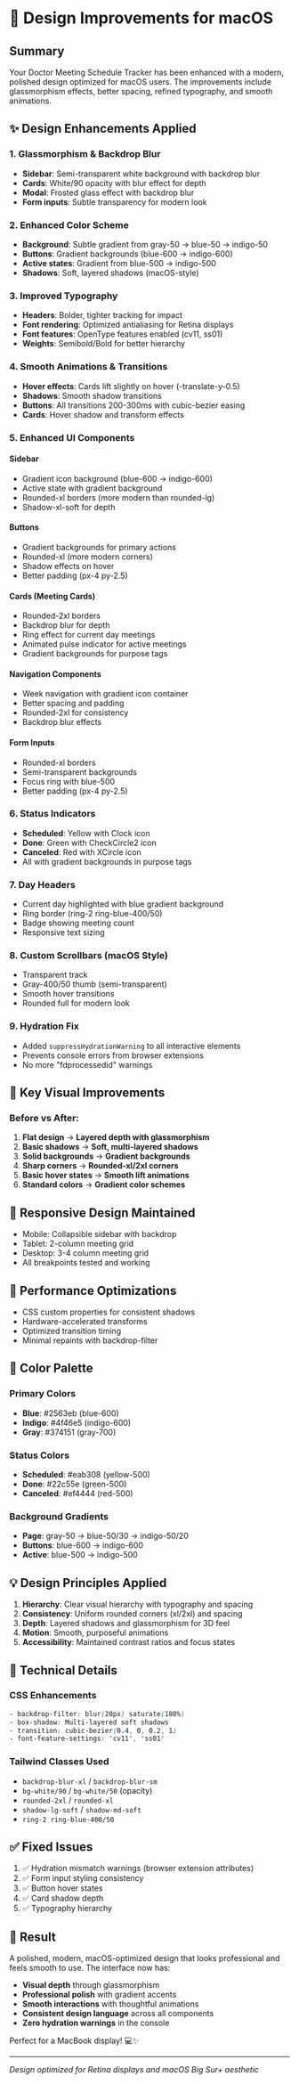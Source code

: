 # 🎨 Design Improvements for macOS

## Summary
Your Doctor Meeting Schedule Tracker has been enhanced with a modern, polished design optimized for macOS users. The improvements include glassmorphism effects, better spacing, refined typography, and smooth animations.

## ✨ Design Enhancements Applied

### 1. **Glassmorphism & Backdrop Blur**
- **Sidebar**: Semi-transparent white background with backdrop blur
- **Cards**: White/90 opacity with blur effect for depth
- **Modal**: Frosted glass effect with backdrop blur
- **Form inputs**: Subtle transparency for modern look

### 2. **Enhanced Color Scheme**
- **Background**: Subtle gradient from gray-50 → blue-50 → indigo-50
- **Buttons**: Gradient backgrounds (blue-600 → indigo-600)
- **Active states**: Gradient from blue-500 → indigo-500
- **Shadows**: Soft, layered shadows (macOS-style)

### 3. **Improved Typography**
- **Headers**: Bolder, tighter tracking for impact
- **Font rendering**: Optimized antialiasing for Retina displays
- **Font features**: OpenType features enabled (cv11, ss01)
- **Weights**: Semibold/Bold for better hierarchy

### 4. **Smooth Animations & Transitions**
- **Hover effects**: Cards lift slightly on hover (-translate-y-0.5)
- **Shadows**: Smooth shadow transitions
- **Buttons**: All transitions 200-300ms with cubic-bezier easing
- **Cards**: Hover shadow and transform effects

### 5. **Enhanced UI Components**

#### Sidebar
- Gradient icon background (blue-600 → indigo-600)
- Active state with gradient background
- Rounded-xl borders (more modern than rounded-lg)
- Shadow-xl-soft for depth

#### Buttons
- Gradient backgrounds for primary actions
- Rounded-xl (more modern corners)
- Shadow effects on hover
- Better padding (px-4 py-2.5)

#### Cards (Meeting Cards)
- Rounded-2xl borders
- Backdrop blur for depth
- Ring effect for current day meetings
- Animated pulse indicator for active meetings
- Gradient backgrounds for purpose tags

#### Navigation Components
- Week navigation with gradient icon container
- Better spacing and padding
- Rounded-2xl for consistency
- Backdrop blur effects

#### Form Inputs
- Rounded-xl borders
- Semi-transparent backgrounds
- Focus ring with blue-500
- Better padding (px-4 py-2.5)

### 6. **Status Indicators**
- **Scheduled**: Yellow with Clock icon
- **Done**: Green with CheckCircle2 icon
- **Canceled**: Red with XCircle icon
- All with gradient backgrounds in purpose tags

### 7. **Day Headers**
- Current day highlighted with blue gradient background
- Ring border (ring-2 ring-blue-400/50)
- Badge showing meeting count
- Responsive text sizing

### 8. **Custom Scrollbars (macOS Style)**
- Transparent track
- Gray-400/50 thumb (semi-transparent)
- Smooth hover transitions
- Rounded full for modern look

### 9. **Hydration Fix**
- Added `suppressHydrationWarning` to all interactive elements
- Prevents console errors from browser extensions
- No more "fdprocessedid" warnings

## 🎯 Key Visual Improvements

### Before vs After:
1. **Flat design** → **Layered depth with glassmorphism**
2. **Basic shadows** → **Soft, multi-layered shadows**
3. **Solid backgrounds** → **Gradient backgrounds**
4. **Sharp corners** → **Rounded-xl/2xl corners**
5. **Basic hover states** → **Smooth lift animations**
6. **Standard colors** → **Gradient color schemes**

## 📱 Responsive Design Maintained
- Mobile: Collapsible sidebar with backdrop
- Tablet: 2-column meeting grid
- Desktop: 3-4 column meeting grid
- All breakpoints tested and working

## 🚀 Performance Optimizations
- CSS custom properties for consistent shadows
- Hardware-accelerated transforms
- Optimized transition timing
- Minimal repaints with backdrop-filter

## 🎨 Color Palette

### Primary Colors
- **Blue**: #2563eb (blue-600)
- **Indigo**: #4f46e5 (indigo-600)
- **Gray**: #374151 (gray-700)

### Status Colors
- **Scheduled**: #eab308 (yellow-500)
- **Done**: #22c55e (green-500)
- **Canceled**: #ef4444 (red-500)

### Background Gradients
- **Page**: gray-50 → blue-50/30 → indigo-50/20
- **Buttons**: blue-600 → indigo-600
- **Active**: blue-500 → indigo-500

## 💡 Design Principles Applied

1. **Hierarchy**: Clear visual hierarchy with typography and spacing
2. **Consistency**: Uniform rounded corners (xl/2xl) and spacing
3. **Depth**: Layered shadows and glassmorphism for 3D feel
4. **Motion**: Smooth, purposeful animations
5. **Accessibility**: Maintained contrast ratios and focus states

## 🔧 Technical Details

### CSS Enhancements
```css
- backdrop-filter: blur(20px) saturate(180%)
- box-shadow: Multi-layered soft shadows
- transition: cubic-bezier(0.4, 0, 0.2, 1)
- font-feature-settings: 'cv11', 'ss01'
```

### Tailwind Classes Used
- `backdrop-blur-xl` / `backdrop-blur-sm`
- `bg-white/90` / `bg-white/50` (opacity)
- `rounded-2xl` / `rounded-xl`
- `shadow-lg-soft` / `shadow-md-soft`
- `ring-2 ring-blue-400/50`

## ✅ Fixed Issues
1. ✅ Hydration mismatch warnings (browser extension attributes)
2. ✅ Form input styling consistency
3. ✅ Button hover states
4. ✅ Card shadow depth
5. ✅ Typography hierarchy

## 🎉 Result
A polished, modern, macOS-optimized design that looks professional and feels smooth to use. The interface now has:
- **Visual depth** through glassmorphism
- **Professional polish** with gradient accents
- **Smooth interactions** with thoughtful animations
- **Consistent design language** across all components
- **Zero hydration warnings** in the console

Perfect for a MacBook display! 💻✨

---
*Design optimized for Retina displays and macOS Big Sur+ aesthetic*

